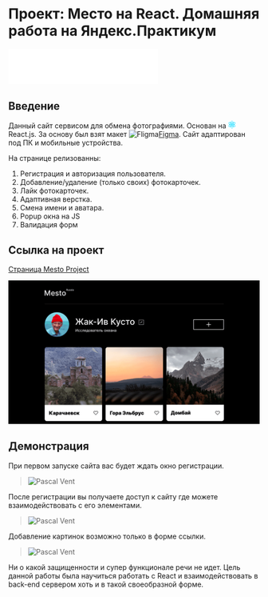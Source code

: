 # Проект: Место на React. Домашняя работа на Яндекс.Практикум

<img src="./src/images/logo.svg" width="300">

## Введение

Данный сайт сервисом для обмена фотографиями. Основан на <img src="https://raw.githubusercontent.com/kiars1/kiars1/main/image/react.png" height="15" title="Fligma">React.js.
За основу был взят макет <img src="https://cdn2.downdetector.com/static/uploads/logo/figma2.png" height="15" title="Fligma">[Figma](https://www.figma.com/file/2cn9N9jSkmxD84oJik7xL7/JavaScript.-Sprint-4?node-id=0%3A1).
Сайт адаптирован под ПК и мобильные устройства.

На странице релизованны:
1. Регистрация и авторизация пользователя.
2. Добавление/удаление (только своих) фотокарточек.
3. Лайк фотокарточек.
3. Адаптивная верстка.
4. Смена имени и аватара.
5. Popup окна на JS
6. Валидация форм

## Ссылка на проект

   [Страница Mesto Project](https://kiars1.github.io/react-mesto-auth)
   
   <img src="./src/images/album.png" max-width="1000" title="Pascal Vent">


## Демонстрация

  При первом запуске сайта вас будет ждать окно регистрации.

  > <img src="./images/demo1.png" max-width="300" title="Pascal Vent">

  После регистрации вы получаете доступ к сайту где можете взаимодействовать с его элементами.
  > <img src="./images/demo2.png" max-width="300" title="Pascal Vent">

  Добавление картинок возможно только в форме ссылки.

  > <img src="./images/demo3.png" max-width="300" title="Pascal Vent">

  Ни о какой защищенности и супер функционале речи не идет. Цель данной работы была научиться работать с React и взаимодействовать в back-end сервером хоть и в такой своеобразной форме.